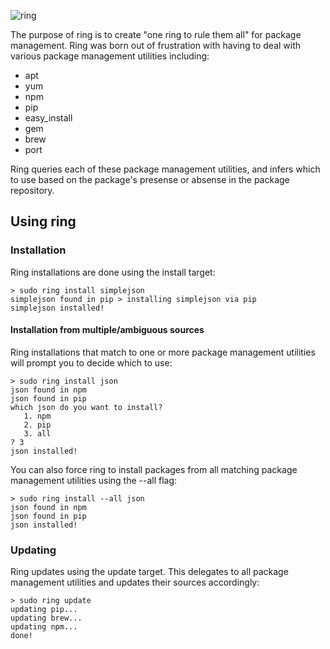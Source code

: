 ![ring](https://raw.github.com/benburton/ring/master/ring.png)

The purpose of ring is to create "one ring to rule them all" for package management. Ring was born out of frustration with having to deal with various package management utilities including:
 * apt
 * yum
 * npm
 * pip
 * easy_install
 * gem
 * brew
 * port

Ring queries each of these package management utilities, and infers which to use based on the package's presense or absense in the package repository.

## Using ring

### Installation

Ring installations are done using the install target:

    > sudo ring install simplejson
    simplejson found in pip > installing simplejson via pip
    simplejson installed!

#### Installation from multiple/ambiguous sources

Ring installations that match to one or more package management utilities will prompt you to decide which to use:

    > sudo ring install json
    json found in npm
    json found in pip
    which json do you want to install?
       1. npm
       2. pip
       3. all
    ? 3
    json installed!


You can also force ring to install packages from all matching package management utilities using the --all flag:

    > sudo ring install --all json
    json found in npm
    json found in pip
    json installed!


### Updating

Ring updates using the update target. This delegates to all package management utilities and updates their sources accordingly:

    > sudo ring update
    updating pip...
    updating brew...
    updating npm...
    done!

